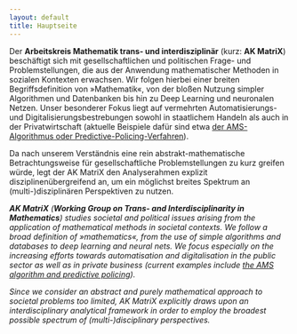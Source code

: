 ```yaml
---
layout: default
title: Hauptseite
---
```


Der **Arbeitskreis Mathematik trans- und interdisziplinär** (kurz: **AK MatriX**) beschäftigt sich mit gesellschaftlichen und politischen Frage- und Problemstellungen, die aus der Anwendung mathematischer Methoden in sozialen Kontexten erwachsen. Wir folgen hierbei einer breiten Begriffsdefinition von »Mathematik«, von der bloßen Nutzung simpler Algorithmen und Datenbanken bis hin zu Deep Learning und neuronalen Netzen. Unser besonderer Fokus liegt auf vermehrten Automatisierungs- und Digitalisierungsbestrebungen sowohl in staatlichem Handeln als auch in der Privatwirtschaft (aktuelle Beispiele dafür sind etwa [der AMS-Algorithmus oder Predictive-Policing-Verfahren](/mitglieder)).

Da nach unserem Verständnis eine rein abstrakt-mathematische Betrachtungsweise für gesellschaftliche Problemstellungen zu kurz greifen würde, legt der AK MatriX den Analyserahmen explizit disziplinenübergreifend an, um ein möglichst breites Spektrum an (multi-)disziplinären Perspektiven zu nutzen.

_**AK MatriX** (**Working Group on Trans- and Interdisciplinarity in Mathematics**) studies societal and political issues arising from the application of mathematical methods in societal contexts. We follow a broad definition of »mathematics«, from the use of simple algorithms and databases to deep learning and neural nets. We focus especially on the increasing efforts towards automatisation and digitalisation in the public sector as well as in private business (current examples include [the AMS algorithm and predictive policing](/mitglieder))._

_Since we consider an abstract and purely mathematical approach to societal problems too limited, AK MatriX explicitly draws upon an interdisciplinary analytical framework in order to employ the broadest possible spectrum of (multi-)disciplinary perspectives._
